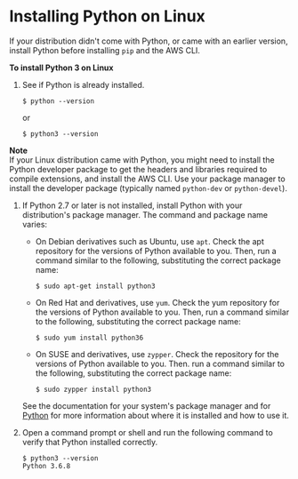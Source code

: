 # Installing Python on Linux<a name="install-linux-python"></a>

If your distribution didn't come with Python, or came with an earlier version, install Python before installing `pip` and the AWS CLI\.

**To install Python 3 on Linux**

1. See if Python is already installed\.

   ```
   $ python --version
   ```

   or

   ```
   $ python3 --version
   ```
**Note**  
If your Linux distribution came with Python, you might need to install the Python developer package to get the headers and libraries required to compile extensions, and install the AWS CLI\. Use your package manager to install the developer package \(typically named `python-dev` or `python-devel`\)\.

1. If Python 2\.7 or later is not installed, install Python with your distribution's package manager\. The command and package name varies:
   + On Debian derivatives such as Ubuntu, use `apt`\. Check the apt repository for the versions of Python available to you\. Then, run a command similar to the following, substituting the correct package name:

     ```
     $ sudo apt-get install python3
     ```
   + On Red Hat and derivatives, use `yum`\. Check the yum repository for the versions of Python available to you\. Then, run a command similar to the following, substituting the correct package name:

     ```
     $ sudo yum install python36
     ```
   + On SUSE and derivatives, use `zypper`\. Check the repository for the versions of Python available to you\. Then\. run a command similar to the following, substituting the correct package name:

     ```
     $ sudo zypper install python3
     ```

   See the documentation for your system's package manager and for [Python](https://www.python.org/doc/) for more information about where it is installed and how to use it\.

1. Open a command prompt or shell and run the following command to verify that Python installed correctly\.

   ```
   $ python3 --version
   Python 3.6.8
   ```